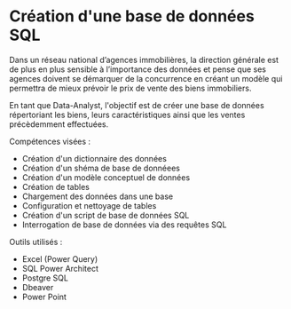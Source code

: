 # Création d'une base de données SQL

Dans un réseau national d’agences immobilières, la direction générale est de plus en plus sensible à l’importance des données et pense que ses agences doivent se démarquer de la concurrence en créant un modèle qui permettra de mieux prévoir le prix de vente des biens immobiliers.

En tant que Data-Analyst, l'objectif est de créer une base de données répertoriant les biens, leurs caractéristiques ainsi que les ventes précèdemment effectuées.

Compétences visées :
- Création d'un dictionnaire des données
- Création d'un shéma de base de donnéees
- Création d'un modèle conceptuel de données
- Création de tables
- Chargement des données dans une base
- Configuration et nettoyage de tables
- Création d'un script de base de données SQL
- Interrogation de base de données via des requêtes SQL

Outils utilisés :
- Excel (Power Query)
- SQL Power Architect
- Postgre SQL
- Dbeaver
- Power Point
